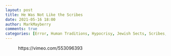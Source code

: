 ```yaml
---
layout: post
title: He Was Not Like the Scribes
date: 2021-05-16 18:00
author: MarkMayberry
comments: true
categories: [Error, Human Traditions, Hypocrisy, Jewish Sects, Scribes, Sermon]
---
```

<!-- wp:embed {"url":"https://vimeo.com/553096393","type":"video","providerNameSlug":"vimeo","responsive":true,"className":"wp-embed-aspect-4-3 wp-has-aspect-ratio"} -->
<figure class="wp-block-embed is-type-video is-provider-vimeo wp-block-embed-vimeo wp-embed-aspect-4-3 wp-has-aspect-ratio"><div class="wp-block-embed__wrapper">
https://vimeo.com/553096393
</div></figure>
<!-- /wp:embed -->
